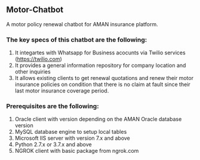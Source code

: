 ## Motor-Chatbot

A motor policy renewal chatbot for AMAN insurance platform.


### The key specs of this chatbot are the following:
1. It integartes with Whatsapp for Business acocunts via Twilio services (https://twilio.com)<br>
2. It provides a general information repository for company location and other inquiries<br>
3. It allows existing clients to get renewal quotations and renew their motor insurance policies on condition that there is no claim at fault since their last motor insurance coverage period.<br>


### Prerequisites are the following:
1. Oracle client with version depending on the AMAN Oracle database version<br>
2. MySQL database engine to setup local tables<br>
3. Microsoft IIS server with version 7.x and above<br> 
4. Python 2.7.x or 3.7.x and above<br>
5. NGROK client with basic package from ngrok.com<br>
	
